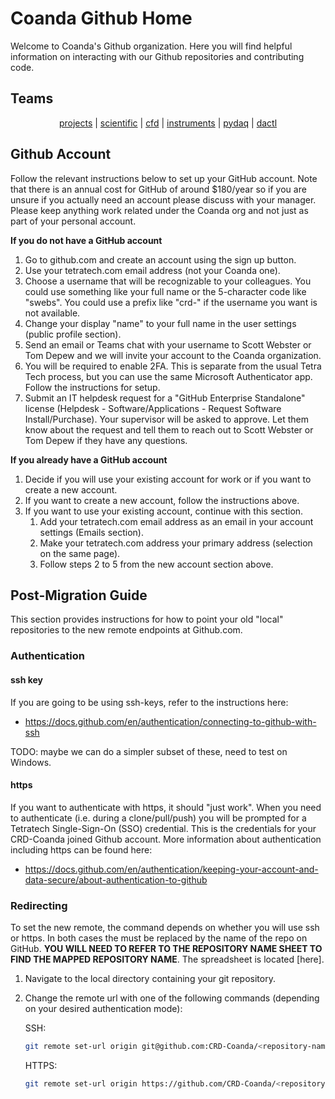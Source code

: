 # Coanda Github Home

Welcome to Coanda's Github organization. Here you will find helpful information on interacting with our Github repositories and contributing code.

## Teams

<p align="center">
<a href="https://github.com/orgs/CRD-Coanda/teams/projects">projects</a> |
<a href="https://github.com/orgs/CRD-Coanda/teams/scientific">scientific</a> |
<a href="https://github.com/orgs/CRD-Coanda/teams/cfd">cfd</a> |
<a href="https://github.com/orgs/CRD-Coanda/teams/instruments">instruments</a> |
<a href="https://github.com/orgs/CRD-Coanda/teams/pydaq">pydaq</a>  |
<a href="https://github.com/orgs/CRD-Coanda/teams/dactl">dactl</a>
</p>

## Github Account

Follow the relevant instructions below to set up your GitHub account. Note that there is an annual cost for GitHub of around $180/year so if you are unsure if you actually need an account please discuss with your manager. Please keep anything work related under the Coanda org and not just as part of your personal account.

__If you do not have a GitHub account__
1. Go to github.com and create an account using the sign up button.
1. Use your tetratech.com email address (not your Coanda one).
1. Choose a username that will be recognizable to your colleagues. You could use something like your full name or the 5-character code like "swebs". You could use a prefix like "crd-" if the username you want is not available.
1. Change your display "name" to your full name in the user settings (public profile section).
1. Send an email or Teams chat with your username to Scott Webster or Tom Depew and we will invite your account to the Coanda organization.
1. You will be required to enable 2FA. This is separate from the usual Tetra Tech process, but you can use the same Microsoft Authenticator app. Follow the instructions for setup.
1. Submit an IT helpdesk request for a "GitHub Enterprise Standalone" license (Helpdesk - Software/Applications - Request Software Install/Purchase). Your supervisor will be asked to approve. Let them know about the request and tell them to reach out to Scott Webster or Tom Depew if they have any questions.

__If you already have a GitHub account__
1. Decide if you will use your existing account for work or if you want to create a new account.
1. If you want to create a new account, follow the instructions above.
1. If you want to use your existing account, continue with this section.
    1. Add your tetratech.com email address as an email in your account settings (Emails section).
    1. Make your tetratech.com address your primary address (selection on the same page).
    1. Follow steps 2 to 5 from the new account section above.


## Post-Migration Guide

This section provides instructions for how to point your old "local" repositories to the new remote endpoints at Github.com.

### Authentication

#### ssh key
If you are going to be using ssh-keys, refer to the instructions here:
- https://docs.github.com/en/authentication/connecting-to-github-with-ssh

TODO: maybe we can do a simpler subset of these, need to test on Windows.

#### https

If you want to authenticate with https, it should "just work". When you need to authenticate (i.e. during a clone/pull/push) you will be prompted for a Tetratech Single-Sign-On (SSO) credential. This is the credentials for your CRD-Coanda joined Github account. More information about authentication including https can be found here:
- https://docs.github.com/en/authentication/keeping-your-account-and-data-secure/about-authentication-to-github

### Redirecting

To set the new remote, the command depends on whether you will use ssh or https. In both cases the <repository-name> must be replaced by the name of the repo on GitHub. __YOU WILL NEED TO REFER TO THE REPOSITORY NAME SHEET TO FIND THE MAPPED REPOSITORY NAME__.  The spreadsheet is located [here].

1. Navigate to the local directory containing your git repository.
1. Change the remote url with one of the following commands (depending on your desired authentication mode):

   SSH:
   ```sh
   git remote set-url origin git@github.com:CRD-Coanda/<repository-name>.git
   ```

   HTTPS:
   ```sh
   git remote set-url origin https://github.com/CRD-Coanda/<repository-name>.git
   ```


